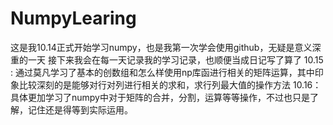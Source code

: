 # NumpyLearing
这是我10.14正式开始学习numpy，也是我第一次学会使用github，无疑是意义深重的一天
接下来我会在每一天记录我的学习记录，也顺便当成日记写了算了
10.15 :
通过莫凡学习了基本的创数组和怎么样使用np库函进行相关的矩阵运算，其中印象比较深刻的是能够对行对列进行相关的求和，求行列最大值的操作方法
10.16：
具体更加学习了numpy中对于矩阵的合并，分割，运算等等操作，不过也只是了解，记住还是得等到实际运用。
